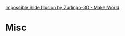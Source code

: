 


[Impossible Slide Illusion by Zurlingo-3D - MakerWorld](https://makerworld.com/zh/models/535892)







# Misc



